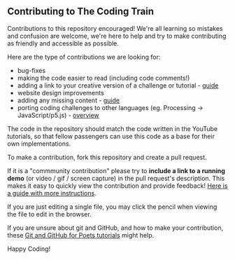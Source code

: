 ## Contributing to The Coding Train

Contributions to this repository encouraged! We're all learning so mistakes and confusion are welcome, we're here to help and try to make contributing as friendly and accessible as possible.

Here are the type of contributions we are looking for:
 - bug-fixes
 - making the code easier to read (including code comments!)
 - adding a link to your creative version of a challenge or tutorial - [guide](https://github.com/CodingTrain/website/wiki/Community-Contributions-Guide)
 - website design improvements
 - adding any missing content - [guide](https://github.com/CodingTrain/website/wiki/Content-Contribution-Guide)
 - porting coding challenges to other languages (eg. Processing -> JavaScript/p5.js) - [overview](https://gist.github.com/gruselhaus/368d87bf4e3558f01292e8c00afda224)

The code in the repository should match the code written in the YouTube tutorials, so that fellow passengers can use this code as a base for their own implementations.

To make a contribution, fork this repository and create a pull request.

If it is a "commmunity contribution" please try to **include a link to a running demo** (or video / gif / 
screen capture) in the pull request's description. This makes it easy to quickly view the contribution and provide feedback! [Here is a guide with more instructions](https://github.com/CodingTrain/website/wiki/Community-Contributions-Guide).

If you are just editing a single file, you may click the pencil when viewing the file to edit in the browser.

If you are unsure about git and GitHub, and how to make your contribution,
these [Git and GitHub for Poets tutorials](https://www.youtube.com/playlist?list=PLRqwX-V7Uu6ZF9C0YMKuns9sLDzK6zoiV) might help.

Happy Coding!

